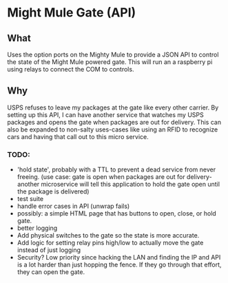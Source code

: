 # Might Mule Gate (API)

## What
Uses the option ports on the Mighty Mule to provide a JSON API
to control the state of the Might Mule powered gate. This will
run an a raspberry pi using relays to connect the COM to controls.

## Why
USPS refuses to leave my packages at the gate like every other carrier.
By setting up this API, I can have another service that watches my USPS packages
and opens the gate when packages are out for delivery. This can also be
expanded to non-salty uses-cases like using an RFID to recognize cars and
having that call out to this micro service.

### TODO:
* 'hold state', probably with a TTL to prevent a dead service from never freeing. (use case: gate is open when packages are out for delivery- another microservice will tell this application to hold the gate open until the package is delivered)
* test suite
* handle error cases in API (unwrap fails)
* possibly: a simple HTML page that has buttons to open, close, or hold gate.
* better logging
* Add physical switches to the gate so the state is more accurate.
* Add logic for setting relay pins high/low to actually move the gate instead of just logging
* Security? Low priority since hacking the LAN and finding the IP and API is a lot harder than just hopping the fence. If they go through that effort, they can open the gate.
